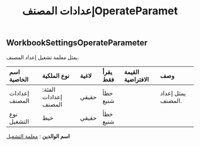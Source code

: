 ﻿---
title: إعدادات المصنفOperateParamet
second_title: Aspose.Cells Cloud Documen
type: docs
url: /ar/specification/model/workbooksettingsoperateparameter/
description: "Aspose.Cells مواصفات النموذج السحابي: WorkbookSettingsOperateParameter. تعامل بسهولة مع Excel ومستندات جداول البيانات الأخرى التي تحتوي على ميزات مثل الفتح والتوليد والتحرير والتقسيم والدمج والمقارنة والتحويل"
kwords: Excel، Office، جدول البيانات، Cloud REST API، WorkbookSettingsOperateParameter
weight: 50
---
## **WorkbookSettingsOperateParameter**

 يمثل معلمة تشغيل إعداد المصنف.

| اسم الخاصية| نوع الملكية| لاغية| يقرأ فقط| القيمة الافتراضية| وصف|
|:- |:- |:- |:- |:- |:- |
| إعدادات المصنف| الفئة: إعدادات المصنف| حقيقي| خطأ شنيع|| يمثل إعداد المصنف.|
| نوع التشغيل| خيط| حقيقي| خطأ شنيع|||

**اسم الوالدين** : [معلمة التشغيل](/specification/model/operateparameter)

